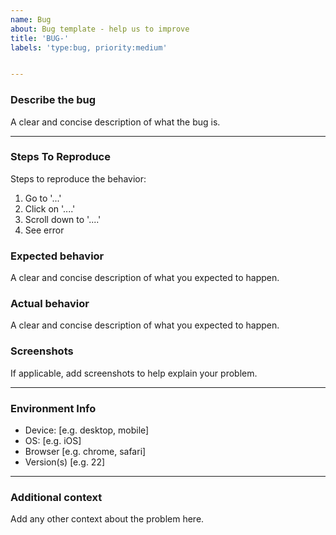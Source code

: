 ```yaml
---
name: Bug
about: Bug template - help us to improve
title: 'BUG-'
labels: 'type:bug, priority:medium'


---
```


### Describe the bug
A clear and concise description of what the bug is.

---

### Steps To Reproduce
Steps to reproduce the behavior:
1. Go to '...'
2. Click on '....'
3. Scroll down to '....'
4. See error

### Expected behavior
A clear and concise description of what you expected to happen.

### Actual behavior
A clear and concise description of what you expected to happen.

### Screenshots
If applicable, add screenshots to help explain your problem.

---

### Environment Info
 - Device: [e.g. desktop, mobile]
 - OS: [e.g. iOS]
 - Browser [e.g. chrome, safari]
 - Version(s) [e.g. 22]

---

### Additional context
Add any other context about the problem here.  